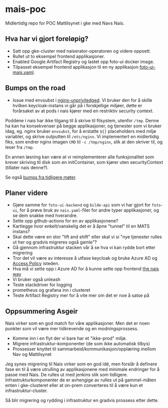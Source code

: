 # mais-poc
Midlertidig repo for POC Mattilsynet i gke med Navs Nais. 

## Hva har vi gjort foreløpig?
* Satt opp gke-cluster med naiserator-operatoren
og videre oppsett.
* Rullet ut to eksempel frontend applikasjoner.
* Enabled Google Artifact Registry og lastet opp 
foto-ui docker image.
* Tilpasset eksempel frontend applikasjon til en 
ny applikasjon [foto-ui-mais.yaml](./foto-ui-mais.yaml).

## Bumps on the road
* Issue med envsubst i [nginx-unpriviledged](https://hub.docker.com/r/nginxinc/nginx-unprivileged). Vi bruker den for å skille hvilken keycloak-instans vi går på i forskjellige miljøer, dette er forårsaket av at pods i nais kjører med en restriktiv security context.

Poddene i nais har ikke tilgang til å skrive til filsystem, utenfor `/tmp`. Denne ha kan ha konsekvenser på begge applikasjoner, og tjenester som vi bruker idag, eg. nginx bruker `envsubst`, for å erstatte `${}` placeholders med miljø variabler, og skrive outputten til `/etc/nginx`. Vi implementert en midlertidig fiks, som endrer nginx imagen `CMD` til `-c /tmp/nginx`, slik at den skriver til, og leser fra `/tmp`.

En annen løsning kan være at vi reimplementerer alle funksjonalitet som krever skriving til disk som en initContainer, som kjører uten securityContext (tillater nais denne?).

Se også [bumps fra tidligere møter](./bumps_vi_har_diskutert).

## Planer videre
* Gjøre samme for `foto-ui-backend` og `bilde-api` som vi har gjort for `foto-ui`, for å prøve bruk av 
`nais.yaml`-filer for andre typer applikasjoner, og se dem snakke med hverandre.
* Sette opp github-actions for en av applikasjonene?
* Kartlegge hvor enkelt/vanskelig det er å åpne "tunnel" til en MATS instans?
* Skal dette være en stor "lift and shift" eller skal vi si "nye tjenester rulles ut her og gradvis migreres også gamle"?
* Gå gjennom infrastruktur stacken vår å se hva vi kan rydde bort etter migrering
* Tror det vil være av interesse å utfase keycloak og bruke Azure AD og [Access Policy](https://doc.nais.io/security/auth/azure-ad/access-policy/index.html) isteden.
* Hva må vi sette opp i Azure AD for å kunne sette opp frontend [the nais way](https://github.com/navikt/permitteringsportal/blob/main/src/app/api/client.ts)
* Vi bruker også unleash
* Teste stackdriver for logging
* prometheus og grafana inn i clusteret
* Teste Artifact Registry mer for å vite mer om det er noe å satse på

## Oppsummering Asgeir
Nais virker som en god match for våre applikasjoner. Men det er noen punkter som vil være mer tidkrevende og en modningsprossess. 
 * Komme inn i en flyt der vi bare har et "ikke-prod" miljø.
 * Migrere infrastruktur-komponenter (de som ikke automatisk tilbys)
 * Prossesser knyttet til sammarbeid/kommunikasjon/opplæring mellom Nav og Mattilsynet 

Jeg synes migrering til Nais virker som en god idé, men forslår å definere fase en til å være utrulling av applikasjonene med 
minimale endringer for å passe med Nais. De rulles ut med jenkins slik som tidligere. Infrastrukturkomponenter de er avhengige 
av rulles ut på gammel-måten enten i gke-clusteret eller at on-prem converteres til å være kun et infrastruktur-cluster.

Så blir migrering og rydding i infrastruktur en gradvis prossess etter dette.

